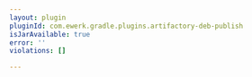 ```yaml
---
layout: plugin
pluginId: com.ewerk.gradle.plugins.artifactory-deb-publish
isJarAvailable: true
error: ''
violations: []

---
```

